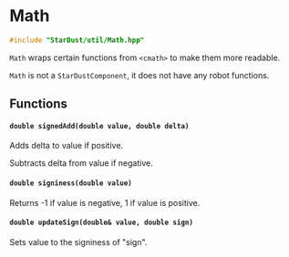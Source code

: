 # Math

```cpp
#include "StarDust/util/Math.hpp"
```

`Math` wraps certain functions from `<cmath>` to make them more readable.

`Math` is not a `StarDustComponent`, it does not have any robot functions.

## Functions

#### `double signedAdd(double value, double delta)`

Adds delta to value if positive.

Subtracts delta from value if negative.

#### `double signiness(double value)`

Returns -1 if value is negative, 1 if value is positive.

#### `double updateSign(double& value, double sign)`

Sets value to the signiness of "sign".